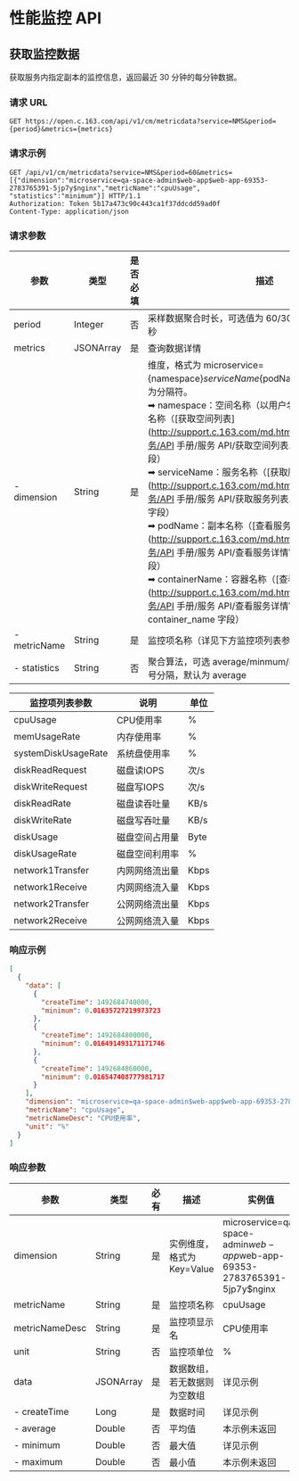 # 性能监控 API

## 获取监控数据

获取服务内指定副本的监控信息，返回最近 30 分钟的每分钟数据。

### 请求 URL

`GET https://open.c.163.com/api/v1/cm/metricdata?service=NMS&period={period}&metrics={metrics}`

### 请求示例

```http
GET /api/v1/cm/metricdata?service=NMS&period=60&metrics=[{"dimension":"microservice=qa-space-admin$web-app$web-app-69353-2783765391-5jp7y$nginx","metricName":"cpuUsage", "statistics":"minimum"}] HTTP/1.1
Authorization: Token 5b17a473c90c443ca1f37ddcdd59ad0f
Content-Type: application/json
```

### 请求参数

|     参数     |    类型   | 是否必填 |                                                       描述                                                       |                                  示例值                                  |
|--------------|-----------|----------|------------------------------------------------------------------------------------------------------------------|--------------------------------------------------------------------------|
| period       | Integer   | 否       | 采样数据聚合时长，可选值为 60/300，单位秒，默认 30 秒                                                            | 60                                                                       |
| metrics      | JSONArray | 是       | 查询数据详情                                                                                                     |                                                                          |
| - dimension  | String    | 是       | 维度，格式为 microservice={namespace}${serviceName}${podName}${containerName}，$ 为分隔符。<br>➡ namespace：空间名称（以用户名结尾），不是空间显示名称（[获取空间列表](http://support.c.163.com/md.html#!计算服务/容器服务/API 手册/服务 API/获取空间列表.md) - namespace 字段）<br>➡ serviceName：服务名称（[获取服务列表](http://support.c.163.com/md.html#!计算服务/容器服务/API 手册/服务 API/获取服务列表.md) - service_name 字段）<br> ➡ podName：副本名称（[查看服务详情 V2](http://support.c.163.com/md.html#!计算服务/容器服务/API 手册/服务 API/查看服务详情V2.md) - replicas 字段）<br>➡ containerName：容器名称（[查看服务详情 V2](http://support.c.163.com/md.html#!计算服务/容器服务/API 手册/服务 API/查看服务详情V2.md) - container_name 字段）| microservice=qa-space-admin$web-app$web-app-69353-2783765391-5jp7y$nginx |
| - metricName | String    | 是       | 监控项名称（详见下方监控项列表参数）                                                                             | cpuUsage                                                                 |
| - statistics | String    | 否       | 聚合算法，可选 average/minmum/maximum，多个以逗号分隔，默认为 average                                            | minimum                                                                  |

|   监控项列表参数    |      说明      | 单位 |
|---------------------|----------------|------|
| cpuUsage            | CPU使用率      | %    |
| memUsageRate        | 内存使用率     | %    |
| systemDiskUsageRate | 系统盘使用率   | %    |
| diskReadRequest     | 磁盘读IOPS     | 次/s |
| diskWriteRequest    | 磁盘写IOPS     | 次/s |
| diskReadRate        | 磁盘读吞吐量   | KB/s |
| diskWriteRate       | 磁盘写吞吐量   | KB/s |
| diskUsage           | 磁盘空间占用量 | Byte |
| diskUsageRate       | 磁盘空间利用率 | %    |
| network1Transfer    | 内网网络流出量 | Kbps |
| network1Receive     | 内网网络流入量 | Kbps |
| network2Transfer    | 公网网络流出量 | Kbps |
| network2Receive     | 公网网络流入量 | Kbps |




### 响应示例

```json
[
  {
    "data": [
      {
        "createTime": 1492684740000,
        "minimum": 0.01635727219973723
      },
      {
        "createTime": 1492684800000,
        "minimum": 0.016491493171171746
      },
      {
        "createTime": 1492684860000,
        "minimum": 0.016547408777981717
      }
    ],
    "dimension": "microservice=qa-space-admin$web-app$web-app-69353-2783765391-5jp7y$nginx",
    "metricName": "cpuUsage",
    "metricNameDesc": "CPU使用率",
    "unit": "%"
  }
]
```
    
### 响应参数

|      参数      |    类型   | 必有 |             描述             |                                  实例值                                  |
|----------------|-----------|------|------------------------------|--------------------------------------------------------------------------|
| dimension      | String    | 是   | 实例维度，格式为 Key=Value   | microservice=qa-space-admin$web-app$web-app-69353-2783765391-5jp7y$nginx |
| metricName     | String    | 是   | 监控项名称                   | cpuUsage                                                                 |
| metricNameDesc | String    | 是   | 监控项显示名                 | CPU使用率                                                                |
| unit           | String    | 否   | 监控项单位                   | %                                                                        |
| data           | JSONArray | 是   | 数据数组，若无数据则为空数组 | 详见示例                                                                 |
| - createTime   | Long      | 是   | 数据时间                     | 详见示例                                                                 |
| - average      | Double    | 否   | 平均值                       | 本示例未返回                                                             |
| - minimum      | Double    | 否   | 最大值                       | 详见示例                                                                 |
| - maximum      | Double    | 否   | 最小值                       | 本示例未返回                                                             |




